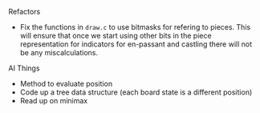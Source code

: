 Refactors
- Fix the functions in `draw.c` to use bitmasks for refering to pieces. This will ensure that once we start using other bits in the piece representation for indicators for en-passant and castling there will not be any miscalculations.

AI Things
- Method to evaluate position
- Code up a tree data structure (each board state is a different position)
- Read up on minimax
